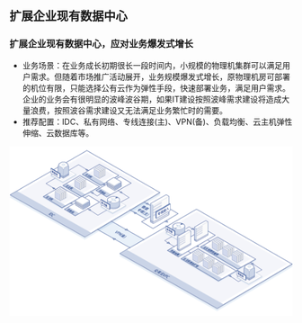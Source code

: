 ## **扩展企业现有数据中心**

### **扩展企业现有数据中心，应对业务爆发式增长**

- 业务场景：在业务成长初期很长一段时间内，小规模的物理机集群可以满足用户需求。但随着市场推广活动展开，业务规模爆发式增长，原物理机房可部署的机位有限，只能选择公有云作为弹性手段，快速部署业务，满足用户需求。企业的业务会有很明显的波峰波谷期，如果IT建设按照波峰需求建设将造成大量浪费，按照波谷需求建设又无法满足业务繁忙时的需要。
- 推荐配置：IDC、私有网络、专线连接(主)、VPN(备)、负载均衡、云主机弹性伸缩、云数据库等。

![](../../../../../image/Networking/Direct-Connect-Service/Application-Scenarios/Extension-On-Premises.png)
